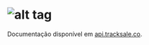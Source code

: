 ![alt tag](http://tracksale.co/images/design/logo-tracksale-trans.png)
==========

Documentação disponível em <a href="http://api.tracksale.co" target="_blank">api.tracksale.co</a>.
